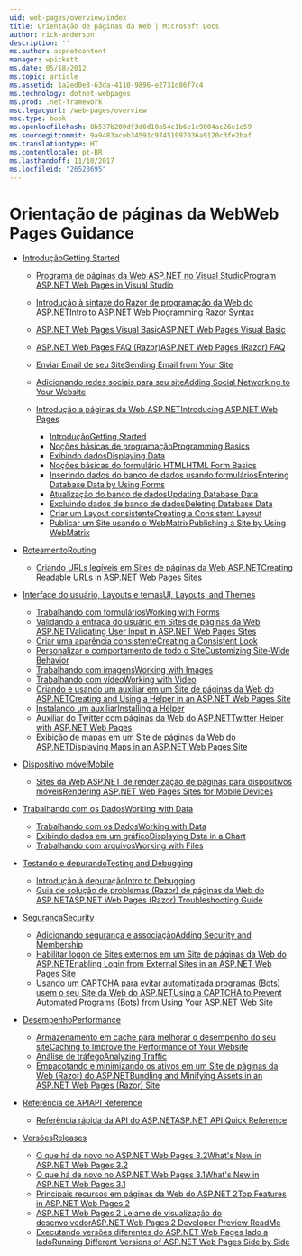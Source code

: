 ```yaml
---
uid: web-pages/overview/index
title: Orientação de páginas da Web | Microsoft Docs
author: rick-anderson
description: ''
ms.author: aspnetcontent
manager: wpickett
ms.date: 05/18/2012
ms.topic: article
ms.assetid: 1a2ed0e8-63da-4110-9896-e2731d86f7c4
ms.technology: dotnet-webpages
ms.prod: .net-framework
msc.legacyurl: /web-pages/overview
msc.type: book
ms.openlocfilehash: 8b537b200df3d6d10a54c1b6e1c9004ac26e1e59
ms.sourcegitcommit: 9a9483aceb34591c97451997036a9120c3fe2baf
ms.translationtype: HT
ms.contentlocale: pt-BR
ms.lasthandoff: 11/10/2017
ms.locfileid: "26528695"
---
```

<a name="web-pages-guidance"></a><span data-ttu-id="f1609-102">Orientação de páginas da Web</span><span class="sxs-lookup"><span data-stu-id="f1609-102">Web Pages Guidance</span></span>
====================
- [<span data-ttu-id="f1609-103">Introdução</span><span class="sxs-lookup"><span data-stu-id="f1609-103">Getting Started</span></span>](getting-started/index.md)

    - [<span data-ttu-id="f1609-104">Programa de páginas da Web ASP.NET no Visual Studio</span><span class="sxs-lookup"><span data-stu-id="f1609-104">Program ASP.NET Web Pages in Visual Studio</span></span>](getting-started/program-asp-net-web-pages-in-visual-studio.md)
    - [<span data-ttu-id="f1609-105">Introdução à sintaxe do Razor de programação da Web do ASP.NET</span><span class="sxs-lookup"><span data-stu-id="f1609-105">Intro to ASP.NET Web Programming Razor Syntax</span></span>](getting-started/introducing-razor-syntax-c.md)
    - [<span data-ttu-id="f1609-106">ASP.NET Web Pages Visual Basic</span><span class="sxs-lookup"><span data-stu-id="f1609-106">ASP.NET Web Pages Visual Basic</span></span>](getting-started/introducing-razor-syntax-vb.md)
    - [<span data-ttu-id="f1609-107">ASP.NET Web Pages FAQ (Razor)</span><span class="sxs-lookup"><span data-stu-id="f1609-107">ASP.NET Web Pages (Razor) FAQ</span></span>](getting-started/aspnet-web-pages-razor-faq.md)
    - [<span data-ttu-id="f1609-108">Enviar Email de seu Site</span><span class="sxs-lookup"><span data-stu-id="f1609-108">Sending Email from Your Site</span></span>](getting-started/11-adding-email-to-your-web-site.md)
    - [<span data-ttu-id="f1609-109">Adicionando redes sociais para seu site</span><span class="sxs-lookup"><span data-stu-id="f1609-109">Adding Social Networking to Your Website</span></span>](getting-started/13-adding-social-networking-to-your-web-site.md)
    - [<span data-ttu-id="f1609-110">Introdução a páginas da Web ASP.NET</span><span class="sxs-lookup"><span data-stu-id="f1609-110">Introducing ASP.NET Web Pages</span></span>](getting-started/introducing-aspnet-web-pages-2/index.md)

        - [<span data-ttu-id="f1609-111">Introdução</span><span class="sxs-lookup"><span data-stu-id="f1609-111">Getting Started</span></span>](getting-started/introducing-aspnet-web-pages-2/getting-started.md)
        - [<span data-ttu-id="f1609-112">Noções básicas de programação</span><span class="sxs-lookup"><span data-stu-id="f1609-112">Programming Basics</span></span>](getting-started/introducing-aspnet-web-pages-2/intro-to-web-pages-programming.md)
        - [<span data-ttu-id="f1609-113">Exibindo dados</span><span class="sxs-lookup"><span data-stu-id="f1609-113">Displaying Data</span></span>](getting-started/introducing-aspnet-web-pages-2/displaying-data.md)
        - [<span data-ttu-id="f1609-114">Noções básicas do formulário HTML</span><span class="sxs-lookup"><span data-stu-id="f1609-114">HTML Form Basics</span></span>](getting-started/introducing-aspnet-web-pages-2/form-basics.md)
        - [<span data-ttu-id="f1609-115">Inserindo dados do banco de dados usando formulários</span><span class="sxs-lookup"><span data-stu-id="f1609-115">Entering Database Data by Using Forms</span></span>](getting-started/introducing-aspnet-web-pages-2/entering-data.md)
        - [<span data-ttu-id="f1609-116">Atualização do banco de dados</span><span class="sxs-lookup"><span data-stu-id="f1609-116">Updating Database Data</span></span>](getting-started/introducing-aspnet-web-pages-2/updating-data.md)
        - [<span data-ttu-id="f1609-117">Excluindo dados de banco de dados</span><span class="sxs-lookup"><span data-stu-id="f1609-117">Deleting Database Data</span></span>](getting-started/introducing-aspnet-web-pages-2/deleting-data.md)
        - [<span data-ttu-id="f1609-118">Criar um Layout consistente</span><span class="sxs-lookup"><span data-stu-id="f1609-118">Creating a Consistent Layout</span></span>](getting-started/introducing-aspnet-web-pages-2/layouts.md)
        - [<span data-ttu-id="f1609-119">Publicar um Site usando o WebMatrix</span><span class="sxs-lookup"><span data-stu-id="f1609-119">Publishing a Site by Using WebMatrix</span></span>](getting-started/introducing-aspnet-web-pages-2/publishing.md)
- [<span data-ttu-id="f1609-120">Roteamento</span><span class="sxs-lookup"><span data-stu-id="f1609-120">Routing</span></span>](routing/index.md)

    - [<span data-ttu-id="f1609-121">Criando URLs legíveis em Sites de páginas da Web ASP.NET</span><span class="sxs-lookup"><span data-stu-id="f1609-121">Creating Readable URLs in ASP.NET Web Pages Sites</span></span>](routing/creating-readable-urls-in-aspnet-web-pages-sites.md)
- [<span data-ttu-id="f1609-122">Interface do usuário, Layouts e temas</span><span class="sxs-lookup"><span data-stu-id="f1609-122">UI, Layouts, and Themes</span></span>](ui-layouts-and-themes/index.md)

    - [<span data-ttu-id="f1609-123">Trabalhando com formulários</span><span class="sxs-lookup"><span data-stu-id="f1609-123">Working with Forms</span></span>](ui-layouts-and-themes/4-working-with-forms.md)
    - [<span data-ttu-id="f1609-124">Validando a entrada do usuário em Sites de páginas da Web ASP.NET</span><span class="sxs-lookup"><span data-stu-id="f1609-124">Validating User Input in ASP.NET Web Pages Sites</span></span>](ui-layouts-and-themes/validating-user-input-in-aspnet-web-pages-sites.md)
    - [<span data-ttu-id="f1609-125">Criar uma aparência consistente</span><span class="sxs-lookup"><span data-stu-id="f1609-125">Creating a Consistent Look</span></span>](ui-layouts-and-themes/3-creating-a-consistent-look.md)
    - [<span data-ttu-id="f1609-126">Personalizar o comportamento de todo o Site</span><span class="sxs-lookup"><span data-stu-id="f1609-126">Customizing Site-Wide Behavior</span></span>](ui-layouts-and-themes/18-customizing-site-wide-behavior.md)
    - [<span data-ttu-id="f1609-127">Trabalhando com imagens</span><span class="sxs-lookup"><span data-stu-id="f1609-127">Working with Images</span></span>](ui-layouts-and-themes/9-working-with-images.md)
    - [<span data-ttu-id="f1609-128">Trabalhando com vídeo</span><span class="sxs-lookup"><span data-stu-id="f1609-128">Working with Video</span></span>](ui-layouts-and-themes/10-working-with-video.md)
    - [<span data-ttu-id="f1609-129">Criando e usando um auxiliar em um Site de páginas da Web do ASP.NET</span><span class="sxs-lookup"><span data-stu-id="f1609-129">Creating and Using a Helper in an ASP.NET Web Pages Site</span></span>](ui-layouts-and-themes/creating-and-using-a-helper-in-an-aspnet-web-pages-site.md)
    - [<span data-ttu-id="f1609-130">Instalando um auxiliar</span><span class="sxs-lookup"><span data-stu-id="f1609-130">Installing a Helper</span></span>](ui-layouts-and-themes/installing-helpers.md)
    - [<span data-ttu-id="f1609-131">Auxiliar do Twitter com páginas da Web do ASP.NET</span><span class="sxs-lookup"><span data-stu-id="f1609-131">Twitter Helper with ASP.NET Web Pages</span></span>](ui-layouts-and-themes/twitter-helper.md)
    - [<span data-ttu-id="f1609-132">Exibição de mapas em um Site de páginas da Web do ASP.NET</span><span class="sxs-lookup"><span data-stu-id="f1609-132">Displaying Maps in an ASP.NET Web Pages Site</span></span>](ui-layouts-and-themes/displaying-maps-in-an-aspnet-web-pages-site.md)
- [<span data-ttu-id="f1609-133">Dispositivo móvel</span><span class="sxs-lookup"><span data-stu-id="f1609-133">Mobile</span></span>](mobile/index.md)

    - [<span data-ttu-id="f1609-134">Sites da Web ASP.NET de renderização de páginas para dispositivos móveis</span><span class="sxs-lookup"><span data-stu-id="f1609-134">Rendering ASP.NET Web Pages Sites for Mobile Devices</span></span>](mobile/rendering-aspnet-web-pages-sites-for-mobile-devices.md)
- [<span data-ttu-id="f1609-135">Trabalhando com os Dados</span><span class="sxs-lookup"><span data-stu-id="f1609-135">Working with Data</span></span>](data/index.md)

    - [<span data-ttu-id="f1609-136">Trabalhando com os Dados</span><span class="sxs-lookup"><span data-stu-id="f1609-136">Working with Data</span></span>](data/5-working-with-data.md)
    - [<span data-ttu-id="f1609-137">Exibindo dados em um gráfico</span><span class="sxs-lookup"><span data-stu-id="f1609-137">Displaying Data in a Chart</span></span>](data/7-displaying-data-in-a-chart.md)
    - [<span data-ttu-id="f1609-138">Trabalhando com arquivos</span><span class="sxs-lookup"><span data-stu-id="f1609-138">Working with Files</span></span>](data/working-with-files.md)
- [<span data-ttu-id="f1609-139">Testando e depurando</span><span class="sxs-lookup"><span data-stu-id="f1609-139">Testing and Debugging</span></span>](testing-and-debugging/index.md)

    - [<span data-ttu-id="f1609-140">Introdução à depuração</span><span class="sxs-lookup"><span data-stu-id="f1609-140">Intro to Debugging</span></span>](testing-and-debugging/introduction-to-debugging.md)
    - [<span data-ttu-id="f1609-141">Guia de solução de problemas (Razor) de páginas da Web do ASP.NET</span><span class="sxs-lookup"><span data-stu-id="f1609-141">ASP.NET Web Pages (Razor) Troubleshooting Guide</span></span>](testing-and-debugging/aspnet-web-pages-razor-troubleshooting-guide.md)
- [<span data-ttu-id="f1609-142">Segurança</span><span class="sxs-lookup"><span data-stu-id="f1609-142">Security</span></span>](security/index.md)

    - [<span data-ttu-id="f1609-143">Adicionando segurança e associação</span><span class="sxs-lookup"><span data-stu-id="f1609-143">Adding Security and Membership</span></span>](security/16-adding-security-and-membership.md)
    - [<span data-ttu-id="f1609-144">Habilitar logon de Sites externos em um Site de páginas da Web do ASP.NET</span><span class="sxs-lookup"><span data-stu-id="f1609-144">Enabling Login from External Sites in an ASP.NET Web Pages Site</span></span>](security/enabling-login-from-external-sites-in-an-aspnet-web-pages-site.md)
    - [<span data-ttu-id="f1609-145">Usando um CAPTCHA para evitar automatizada programas (Bots) usem o seu Site da Web do ASP.NET</span><span class="sxs-lookup"><span data-stu-id="f1609-145">Using a CAPTCHA to Prevent Automated Programs (Bots) from Using Your ASP.NET Web Site</span></span>](security/using-a-catpcha-to-prevent-automated-programs-bots-from-using-your-aspnet-web-site.md)
- [<span data-ttu-id="f1609-146">Desempenho</span><span class="sxs-lookup"><span data-stu-id="f1609-146">Performance</span></span>](performance-and-traffic/index.md)

    - [<span data-ttu-id="f1609-147">Armazenamento em cache para melhorar o desempenho do seu site</span><span class="sxs-lookup"><span data-stu-id="f1609-147">Caching to Improve the Performance of Your Website</span></span>](performance-and-traffic/15-caching-to-improve-the-performance-of-your-website.md)
    - [<span data-ttu-id="f1609-148">Análise de tráfego</span><span class="sxs-lookup"><span data-stu-id="f1609-148">Analyzing Traffic</span></span>](performance-and-traffic/14-analyzing-traffic.md)
    - [<span data-ttu-id="f1609-149">Empacotando e minimizando os ativos em um Site de páginas da Web (Razor) do ASP.NET</span><span class="sxs-lookup"><span data-stu-id="f1609-149">Bundling and Minifying Assets in an ASP.NET Web Pages (Razor) Site</span></span>](performance-and-traffic/bundling-and-minifying-assets-in-an-aspnet-web-pages-razor-site.md)
- [<span data-ttu-id="f1609-150">Referência de API</span><span class="sxs-lookup"><span data-stu-id="f1609-150">API Reference</span></span>](api-reference/index.md)

    - [<span data-ttu-id="f1609-151">Referência rápida da API do ASP.NET</span><span class="sxs-lookup"><span data-stu-id="f1609-151">ASP.NET API Quick Reference</span></span>](api-reference/asp-net-web-pages-api-reference.md)
- [<span data-ttu-id="f1609-152">Versões</span><span class="sxs-lookup"><span data-stu-id="f1609-152">Releases</span></span>](releases/index.md)

    - [<span data-ttu-id="f1609-153">O que há de novo no ASP.NET Web Pages 3.2</span><span class="sxs-lookup"><span data-stu-id="f1609-153">What's New in ASP.NET Web Pages 3.2</span></span>](releases/whats-new-in-aspnet-web-pages-32.md)
    - [<span data-ttu-id="f1609-154">O que há de novo no ASP.NET Web Pages 3.1</span><span class="sxs-lookup"><span data-stu-id="f1609-154">What's New in ASP.NET Web Pages 3.1</span></span>](releases/whats-new-aspnet-web-pages-31.md)
    - [<span data-ttu-id="f1609-155">Principais recursos em páginas da Web do ASP.NET 2</span><span class="sxs-lookup"><span data-stu-id="f1609-155">Top Features in ASP.NET Web Pages 2</span></span>](releases/top-features-in-web-pages-2.md)
    - [<span data-ttu-id="f1609-156">ASP.NET Web Pages 2 Leiame de visualização do desenvolvedor</span><span class="sxs-lookup"><span data-stu-id="f1609-156">ASP.NET Web Pages 2 Developer Preview ReadMe</span></span>](releases/aspnet-web-pages-2-developer-preview-readme.md)
    - [<span data-ttu-id="f1609-157">Executando versões diferentes do ASP.NET Web Pages lado a lado</span><span class="sxs-lookup"><span data-stu-id="f1609-157">Running Different Versions of ASP.NET Web Pages Side by Side</span></span>](releases/running-v1-and-v2-sites-side-by-side.md)
